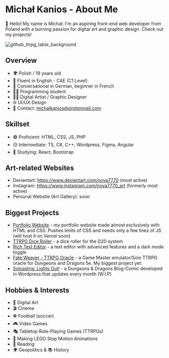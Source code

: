 # Michał Kanios - About Me
👋 Hello! My name is Michał. I'm an aspiring front-end web developer from Poland with a burning passion for digital art and graphic design. Check out my projects!

![github_ttrpg_table_background](https://github.com/Michal-J-Kanios/aboutMe/assets/92123240/d4b53976-c6d8-44ca-ac88-c7d8d8af0702)

## Overview
- 🌍 Polish / 19 years old
- 💌 Fluent in English - CAE (C1 Level)
- 📧 Conversational in German, beginner in French
- 👨‍💻 Programming student
- 👨‍🎨 Digital Artist / Graphic Designer
- 🌐 UI/UX Design
- 💬 Contact: michalkanios@protonmail.com

## Skillset
- 🟢 Proficient: HTML, CSS, JS, PHP
- 🟡 Intermediate: TS, C#, C++, Wordpress, Figma, Angular
- 🔴 Studying: React, Bootstrap

## Art-related Websites
- Deviantart: https://www.deviantart.com/nova7770 (most active)
- Instagram: https://www.instagram.com/nova7770_art (formerly most active)
- Personal Website (Art Gallery): soon

## Biggest Projects
- [Portfolio Website](https://github.com/Michal-J-Kanios/portfolio-school-project) - my portfolio website made almost exclusively with HTML and CSS. Pushes limits of CSS and needs only a few lines of JS (will host it on Vercel soon)
- [TTRPG Dice Roller](https://github.com/Michal-J-Kanios/ttrpg_dice_roller) - a dice roller for the D20 system
- [Rich Text Editor](https://github.com/Michal-J-Kanios/javascript_text_editor) - a text editor with advanced features and a dark mode toggle
- [Fate Weaver - TTRPG Oracle](https://github.com/Michal-J-Kanios/fateweaver_oracle) - a Game Master emulator/Solo TTRPG oracle for Dungeons and Dragons 5e. My biggest project yet.
- [Soloastria: Lights Out!](github.com) - a Dungeons & Dragons Blog-Comic developed in Wordpress that updates every month (W.I.P)

## Hobbies & Interests
- 🎨 Digital Art
- 🎬 Cinema
- ⚽ Football (soccer)
- 🎮 Video Games
- 🎭 Tabletop Role-Playing Games (TTRPGs)
- 🎥 Making LEGO Stop Motion Animations
- 📖 Reading
- 🌍 Geopolitics & 📚 History


